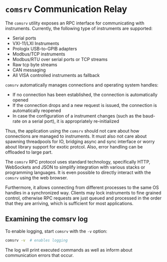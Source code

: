 # `comsrv` Communication Relay

The `comsrv` utility exposes an RPC interface for communicating with instruments. Currently, the following type of
instruments are supported:

* Serial ports
* VXI-11/LXI Instruments
* Prologix USB-to-GPIB adapters
* Modbus/TCP instruments
* Modbus/RTU over serial ports or TCP streams
* Raw tcp byte streams
* CAN messaging
* All VISA controlled instruments as fallback

`comsrv` automatically manages connections and operating system handles:

* If no connection has been established, the connection is automatically opened
* If the connection drops and a new request is issued, the connection is automatically reopened
* In case the configuration of a instrument changes (such as the baud-rate on a serial port), it is appropriately re-initialized

Thus, the application using the `comsrv` should not care about how connections are managed to instruments. It must also not care about spawning threadpools for IO, bridging async and sync interface or worry about library support for exotic protcol. Also, error handling can be offloaded to large part.

The `comsrv` RPC protocol uses standard technology, specifically HTTP, WebSockets and JSON to simplify integration with various stacks or programming languages. It is even possible to directly interact with the `comsrv` using the web browser.

Furthermore, it allows connecting from different processes to the same OS handles in a synchronized way. Clients may lock instruments to fine grained control, otherwise RPC requests are just queued and processed in the order that they are arriving, which is sufficient for most applications.

## Examining the comsrv log

To enable logging, start `comsrv` with the `-v` option:

```sh
comsrv -v  # enables logging
```

The log will print executed commands as well as inform about communication errors that occur.
